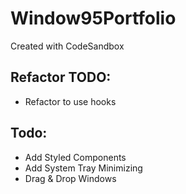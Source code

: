 # Window95Portfolio
Created with CodeSandbox

## Refactor TODO:
* Refactor to use hooks

## Todo:
* Add Styled Components
* Add System Tray Minimizing
* Drag & Drop Windows
